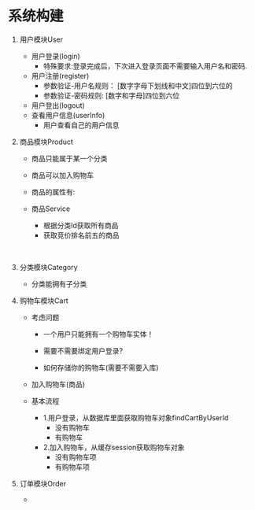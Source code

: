 # 系统构建

1. 用户模块User
   - 用户登录(login)
     - 特殊要求:登录完成后，下次进入登录页面不需要输入用户名和密码.
   - 用户注册(register)
     - 参数验证-用户名规则： [数字字母下划线和中文]四位到六位的
     - 参数验证-密码规则:       [数字和字母]四位到六位
   - 用户登出(logout)
   - 查看用户信息(userInfo)
     - 用户查看自己的用户信息

2. 商品模块Product
   - 商品只能属于某一个分类

   - 商品可以加入购物车

   - 商品的属性有:

   - 商品Service

     - 根据分类Id获取所有商品
     - 获取竞价排名前五的商品

     ​

3. 分类模块Category
   - 分类能拥有子分类

4. 购物车模块Cart

   - 考虑问题

     - 一个用户只能拥有一个购物车实体！


     - 需要不需要绑定用户登录?
     - 如何存储你的购物车(需要不需要入库)


   - 加入购物车(商品)
   - 基本流程
     - 1.用户登录，从数据库里面获取购物车对象findCartByUserId
       - 没有购物车
       - 有购物车
     - 2.加入购物车，从缓存session获取购物车对象
       - 没有购物车项
       - 有购物车项

5. 订单模块Order
   - ​